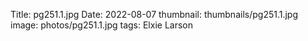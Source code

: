Title: pg251.1.jpg
Date: 2022-08-07
thumbnail: thumbnails/pg251.1.jpg
image: photos/pg251.1.jpg
tags: Elxie Larson
